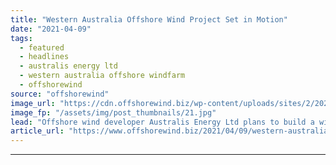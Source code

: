 ```yaml
---
title: "Western Australia Offshore Wind Project Set in Motion"
date: "2021-04-09"
tags: 
  - featured
  - headlines
  - australis energy ltd
  - western australia offshore windfarm
  - offshorewind
source: "offshorewind"
image_url: "https://cdn.offshorewind.biz/wp-content/uploads/sites/2/2021/04/09093504/Western-Australia-Offshore-Wind-Project-Set-in-Motion.jpg"
image_fp: "/assets/img/post_thumbnails/21.jpg"
lead: "Offshore wind developer Australis Energy Ltd plans to build a wind farm with a"
article_url: "https://www.offshorewind.biz/2021/04/09/western-australia-offshore-wind-project-set-in-motion/"
---
```


---
